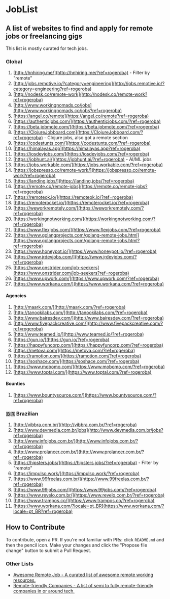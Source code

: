# JobList

## A list of websites to find and apply for remote jobs or freelancing gigs

This list is mostly curated for tech jobs.

### Global

1. [http://hnhiring.me/](http://hnhiring.me/?ref=rogeroba) - Filter by "remote"
1. [http://jobs.remotive.io/?category=engineering](http://jobs.remotive.io/?category=engineering?ref=rogeroba)
1. [http://nodesk.co/remote-work](http://nodesk.co/remote-work?ref=rogeroba)
1. [http://www.workingnomads.co/jobs](http://www.workingnomads.co/jobs?ref=rogeroba)
1. [https://angel.co/remote](https://angel.co/remote?ref=rogeroba)
1. [https://authenticjobs.com/](https://authenticjobs.com/?ref=rogeroba)
1. [https://beta.jobmote.com/](https://beta.jobmote.com/?ref=rogeroba)
1. [https://ClojureJobboard.com](https://ClojureJobboard.com/?ref=rogeroba) - Clojure jobs, also got a remote section
1. [https://codestunts.com/](https://codestunts.com/?ref=rogeroba)
1. [https://himalayas.app](https://himalayas.app?ref=rogeroba)
1. [https://iosdevjobs.com/](https://iosdevjobs.com/?ref=rogeroba)
1. [https://jobhunt.ai/](https://jobhunt.ai/?ref=rogeroba) - AI/ML jobs
1. [https://jobs.workable.com/](https://jobs.workable.com/?ref=rogeroba)
1. [https://jobspresso.co/remote-work/](https://jobspresso.co/remote-work?ref=rogeroba)
1. [https://landing.jobs/](https://landing.jobs/?ref=rogeroba)
1. [https://remote.co/remote-jobs](https://remote.co/remote-jobs?ref=rogeroba)
1. [https://remoteok.io/](https://remoteok.io/?ref=rogeroba)
1. [https://remoterocket.io/](https://remoterocket.io/?ref=rogeroba)
1. [https://weworkremotely.com/](https://weworkremotely.com/?ref=rogeroba)
1. [https://workingnotworking.com/](https://workingnotworking.com/?ref=rogeroba)
1. [https://www.flexjobs.com/](https://www.flexjobs.com/?ref=rogeroba)
1. [https://www.golangprojects.com/golang-remote-jobs.html](https://www.golangprojects.com/golang-remote-jobs.html?ref=rogeroba)
1. [https://www.honeypot.io/](https://www.honeypot.io/?ref=rogeroba)
1. [https://www.jrdevjobs.com/](https://www.jrdevjobs.com/?ref=rogeroba)
1. [https://www.onstrider.com/job-seekers](https://www.onstrider.com/job-seekers?ref=rogeroba)
1. [https://www.upwork.com/](https://www.upwork.com/?ref=rogeroba)
1. [https://www.workana.com/](https://www.workana.com/?ref=rogeroba)

#### Agencies

1. [http://maark.com/](http://maark.com/?ref=rogeroba)
1. [http://tanookilabs.com/](http://tanookilabs.com/?ref=rogeroba)
1. [http://www.bairesdev.com/](http://www.bairesdev.com/?ref=rogeroba)
1. [http://www.fivepackcreative.com/](http://www.fivepackcreative.com/?ref=rogeroba)
1. [http://www.teamed.io/](http://www.teamed.io/?ref=rogeroba)
1. [https://gun.io/](https://gun.io/?ref=rogeroba)
1. [https://happyfuncorp.com/](https://happyfuncorp.com/?ref=rogeroba)
1. [https://metova.com/](https://metova.com/?ref=rogeroba)
1. [https://ramotion.com/](https://ramotion.com/?ref=rogeroba)
1. [https://soshace.com/](https://soshace.com/?ref=rogeroba)
1. [https://www.mobomo.com/](https://www.mobomo.com/?ref=rogeroba)
1. [https://www.toptal.com/](https://www.toptal.com/?ref=rogeroba)

#### Bounties

1. [https://www.bountysource.com/](https://www.bountysource.com/?ref=rogeroba)

### 🇧🇷 Brazilian

1. [http://vibbra.com.br/](http://vibbra.com.br/?ref=rogeroba)
1. [http://www.devmedia.com.br/jobs](http://www.devmedia.com.br/jobs?ref=rogeroba)
1. [http://www.infojobs.com.br/](http://www.infojobs.com.br/?ref=rogeroba)
1. [http://www.prolancer.com.br/](http://www.prolancer.com.br/?ref=rogeroba)
1. [https://hipsters.jobs/](https://hipsters.jobs/?ref=rogeroba) - Filter by "remoto"
1. [https://impulso.work/](https://impulso.work/?ref=rogeroba)
1. [https://www.99freelas.com.br/](https://www.99freelas.com.br/?ref=rogeroba)
1. [https://www.99jobs.com/](https://www.99jobs.com/?ref=rogeroba)
1. [https://www.revelo.com.br/](https://www.revelo.com.br/?ref=rogeroba)
1. [https://www.trampos.co/](https://www.trampos.co/?ref=rogeroba)
1. [https://www.workana.com/?locale=pt_BR](https://www.workana.com/?locale=pt_BR?ref=rogeroba)

## How to Contribute

To contribute, open a PR. If you're not familiar with PRs: click `README.md` and then the pencil icon. Make your changes and click the "Propose file change" button to submit a Pull Request.

### Other Lists

- [Awesome Remote Job - A curated list of awesome remote working resources.](https://github.com/lukasz-madon/awesome-remote-job)
- [Remote-friendly Companies - A list of semi to fully remote-friendly companies in or around tech.](https://github.com/jessicard/remote-jobs)
